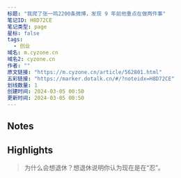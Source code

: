 ```yaml
---
标题: "我爬了张一鸣2200条微博，发现 9 年前他重点在做两件事"
笔记ID: H8D72CE
笔记类型: page
星标: false
tags: 
  - 创业
域名: m.cyzone.cn
域名2: cyzone.cn
作者: ""
原文链接: "https://m.cyzone.cn/article/562801.html"
五彩链接: "https://marker.dotalk.cn/#/?noteidx=H8D72CE"
划线数量: 1
创建时间: 2024-03-05 00:50
更新时间: 2024-03-05 00:50
---
```


## Notes


## Highlights
> 为什么会想退休？想退休说明你认为现在是在“忍”。

